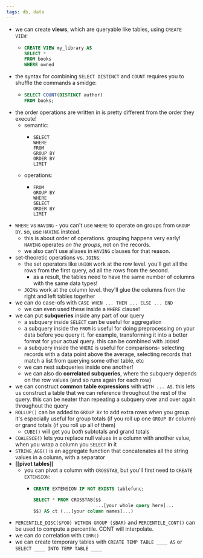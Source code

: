 ```yaml
---
tags: db, data
---
```


- we can create **views**, which are queryable like tables, using `CREATE VIEW`:
	- ```SQL
	  CREATE VIEW my_library AS
	  SELECT *
	  FROM books
	  WHERE owned 
	  ```
- the syntax for combining `SELECT DISTINCT` and `COUNT` requires you to shuffle the commands a smidge:
	- ```SQL
	  SELECT COUNT(DISTINCT author)
	  FROM books;
	  ```
- the order operations are written in is pretty different from the order they execute!
	- semantic:
		- ```
		  SELECT
		  WHERE
		  FROM
		  GROUP BY
		  ORDER BY
		  LIMIT
		  ```
	- operations:
		- ```
		  FROM
		  GROUP BY
		  WHERE
		  SELECT
		  ORDER BY
		  LIMIT
		  ```
- `WHERE` vs `HAVING` - you can't use `WHERE` to operate on groups from `GROUP BY`. so, use `HAVING` instead.
	- this is about order of operations. grouping happens very early! `HAVING` operates _on the groups_, not on the records.
	- we also can't use aliases in `HAVING` clauses for that reason.
- set-theoretic operations vs. `JOIN`s:
	- the set operators like `UNION` work at the row level. you'll get all the rows from the first query, ad all the rows from the second.
		- as a result, the tables need to have the same number of columns with the same data types!
	- `JOIN`s work at the column level. they'll glue the columns from the right and left tables together
- we can do case-ofs with `CASE WHEN ... THEN ... ELSE ... END`
	- we can even used these inside a `WHERE` clause!
- we can put **subqueries** inside any part of our query
	- a subquery inside `SELECT` can be useful for aggregation
	- a subquery inside the `FROM` is useful for doing preprocessing on your data before you query it. for example, transforming it into a better format for your actual query. this can be combined with `JOIN`s!
	- a subquery inside the `WHERE` is useful for comparisons- selecting records with a data point above the average, selecting records that match a list from querying some other table, etc
	- we can nest subqueries inside one another!
	- we can also do **correlated subqueries**, where the subquery depends on the row values (and so runs again for each row)
- we can construct **common table expressions** with `WITH ... AS`. this lets us construct a table that we can reference throughout the rest of the query. this can be neater than repeating a subquery over and over again throughout the query
- `ROLLUP()` can be added to `GROUP BY` to add extra rows when you group. it's especially useful for group totals (if you roll up one `GROUP BY` column) or grand totals (if you roll up all of them)
	- `CUBE()` will get you _both_ subtotals and grand totals
- `COALESCE()` lets you replace null values in a column with another value, when you wrap a column you `SELECT` in it
- `STRING_AGG()` is an aggregate function that concatenates all the string values in a column, with a separator
- **[[pivot tables]]**
	- you can pivot a column with `CROSSTAB`, but you'll first need to `CREATE EXTENSION`:
		- ```SQL
		  CREATE EXTENSION IF NOT EXISTS tablefunc;
		  
		  SELECT * FROM CROSSTAB($$
		                         ...[your whole query here]...
		  $$) AS ct (...[your column names]...)
		  ```
- `PERCENTILE_DISC($FOO) WITHIN GROUP ($BAR)` and `PERCENTILE_CONT()` can be used to compute a percentile. CONT will interpolate.
- we can do correlation with `CORR()`
- we can create temporary tables with `CREATE TEMP TABLE ____ AS` or `SELECT ____ INTO TEMP TABLE ____`
